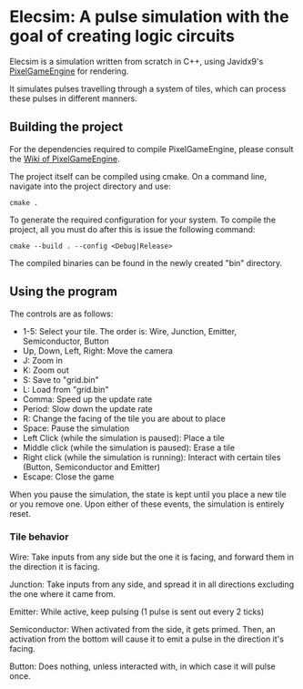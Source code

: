 # Elecsim: A pulse simulation with the goal of creating logic circuits

Elecsim is a simulation written from scratch in C++, using Javidx9's [PixelGameEngine](https://github.com/OneLoneCoder/olcPixelGameEngine) for rendering. 

It simulates pulses travelling through a system of tiles, which can process these pulses in different manners. 

## Building the project

For the dependencies required to compile PixelGameEngine, please consult the [Wiki of PixelGameEngine](https://github.com/OneLoneCoder/olcPixelGameEngine/wiki). 

The project itself can be compiled using cmake. On a command line, navigate into the project directory and use: 

```cmake . ```

To generate the required configuration for your system. To compile the project, all you must do after this is issue the following command: 

```cmake --build . --config <Debug|Release>```

The compiled binaries can be found in the newly created "bin" directory. 

## Using the program

The controls are as follows: 
  - 1-5: Select your tile. The order is: Wire, Junction, Emitter, Semiconductor, Button
  - Up, Down, Left, Right: Move the camera
  - J: Zoom in
  - K: Zoom out
  - S: Save to "grid.bin"
  - L: Load from "grid.bin"
  - Comma: Speed up the update rate
  - Period: Slow down the update rate
  - R: Change the facing of the tile you are about to place
  - Space: Pause the simulation
  - Left Click (while the simulation is paused): Place a tile
  - Middle click (while the simulation is paused): Erase a tile
  - Right click (while the simulation is running): Interact with certain tiles (Button, Semiconductor and Emitter)
  - Escape: Close the game

When you pause the simulation, the state is kept until you place a new tile or you remove one. Upon either of these events, the simulation is entirely reset.

### Tile behavior

Wire: Take inputs from any side but the one it is facing, and forward them in the direction it is facing.

Junction: Take inputs from any side, and spread it in all directions excluding the one where it came from.

Emitter: While active, keep pulsing (1 pulse is sent out every 2 ticks)

Semiconductor: When activated from the side, it gets primed. Then, an activation from the bottom will cause it to emit a pulse in the direction it's facing.

Button: Does nothing, unless interacted with, in which case it will pulse once.
